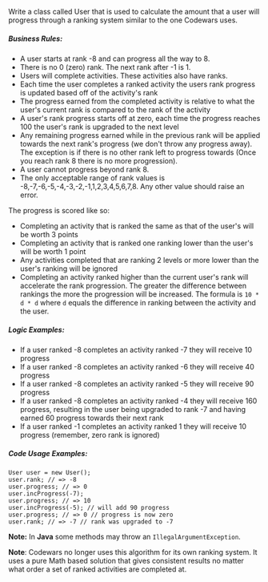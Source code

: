 <p>Write a class called User that is used to calculate the amount that a user will progress through a ranking system similar to the one Codewars uses.  </p>
<h5 id="business-rules">Business Rules:</h5>
<ul>
<li>A user starts at rank -8 and can progress all the way to 8.</li>
<li>There is no 0 (zero) rank. The next rank after -1 is 1.</li>
<li>Users will complete activities. These activities also have ranks.</li>
<li>Each time the user completes a ranked activity the users rank progress is updated based off of the activity's rank</li>
<li>The progress earned from the completed activity is relative to what the user's current rank is compared to the rank of the activity</li>
<li>A user's rank progress starts off at zero, each time the progress reaches 100 the user's rank is upgraded to the next level</li>
<li>Any remaining progress earned while in the previous rank will be applied towards the next rank's progress (we don't throw any progress away). The exception is if there is no other rank left to progress towards (Once you reach rank 8 there is no more progression). </li>
<li>A user cannot progress beyond rank 8. </li>
<li>The only acceptable range of rank values is -8,-7,-6,-5,-4,-3,-2,-1,1,2,3,4,5,6,7,8. Any other value should raise an error.</li>
</ul>
<p>The progress is scored like so:</p>
<ul>
<li>Completing an activity that is ranked the same as that of the user's will be worth 3 points</li>
<li>Completing an activity that is ranked one ranking lower than the user's will be worth 1 point</li>
<li>Any activities completed that are ranking 2 levels or more lower than the user's ranking will be ignored</li>
<li>Completing an activity ranked higher than the current user's rank will accelerate the rank progression. The greater the difference between rankings the more the progression will be increased. The formula is <code>10 * d * d</code> where <code>d</code> equals the difference in ranking between the activity and the user.</li>
</ul>
<h5 id="logic-examples">Logic Examples:</h5>
<ul>
<li>If a user ranked -8 completes an activity ranked -7 they will receive 10 progress</li>
<li>If a user ranked -8 completes an activity ranked -6 they will receive 40 progress</li>
<li>If a user ranked -8 completes an activity ranked -5 they will receive 90 progress</li>
<li>If a user ranked -8 completes an activity ranked -4 they will receive 160 progress, resulting in the user being upgraded to rank -7 and having earned 60 progress towards their next rank</li>
<li>If a user ranked -1 completes an activity ranked 1 they will receive 10 progress (remember, zero rank is ignored)</li>
</ul>
<h5 id="code-usage-examples">Code Usage Examples:</h5>
<pre style="display: none;"><code class="language-javascript"><span class="cm-keyword">var</span> <span class="cm-def">user</span> <span class="cm-operator">=</span> <span class="cm-keyword">new</span> <span class="cm-variable">User</span>()
<span class="cm-variable">user</span>.<span class="cm-property">rank</span> <span class="cm-comment">// =&gt; -8</span>
<span class="cm-variable">user</span>.<span class="cm-property">progress</span> <span class="cm-comment">// =&gt; 0</span>
<span class="cm-variable">user</span>.<span class="cm-property">incProgress</span>(<span class="cm-operator">-</span><span class="cm-number">7</span>)
<span class="cm-variable">user</span>.<span class="cm-property">progress</span> <span class="cm-comment">// =&gt; 10</span>
<span class="cm-variable">user</span>.<span class="cm-property">incProgress</span>(<span class="cm-operator">-</span><span class="cm-number">5</span>) <span class="cm-comment">// will add 90 progress</span>
<span class="cm-variable">user</span>.<span class="cm-property">progress</span> # <span class="cm-operator">=&gt;</span> <span class="cm-number">0</span> <span class="cm-comment">// progress is now zero</span>
<span class="cm-variable">user</span>.<span class="cm-property">rank</span> # <span class="cm-operator">=&gt;</span> <span class="cm-operator">-</span><span class="cm-number">7</span> <span class="cm-comment">// rank was upgraded to -7</span>
</code></pre>
<pre style="display: none;"><code class="language-coffeescript"><span class="cm-variable">user</span> <span class="cm-punctuation">=</span> <span class="cm-keyword">new</span> <span class="cm-variable">User</span><span class="cm-punctuation">(</span><span class="cm-punctuation">)</span>
<span class="cm-variable">user</span><span class="cm-punctuation">.</span><span class="cm-property">rank</span> <span class="cm-comment"># =&gt; -8</span>
<span class="cm-variable">user</span><span class="cm-punctuation">.</span><span class="cm-property">progress</span> <span class="cm-comment"># =&gt; 0</span>
<span class="cm-variable">user</span><span class="cm-punctuation">.</span><span class="cm-property">incProgress</span><span class="cm-punctuation">(</span><span class="cm-number">-7</span><span class="cm-punctuation">)</span>
<span class="cm-variable">user</span><span class="cm-punctuation">.</span><span class="cm-property">progress</span> <span class="cm-comment"># =&gt; 10</span>
<span class="cm-variable">user</span><span class="cm-punctuation">.</span><span class="cm-property">incProgress</span><span class="cm-punctuation">(</span><span class="cm-number">-5</span><span class="cm-punctuation">)</span> <span class="cm-comment"># will add 90 progress</span>
<span class="cm-variable">user</span><span class="cm-punctuation">.</span><span class="cm-property">progress</span> <span class="cm-comment"># =&gt; 0 # progress is now zero</span>
<span class="cm-variable">user</span><span class="cm-punctuation">.</span><span class="cm-property">rank</span> <span class="cm-comment"># =&gt; -7 # rank was upgraded to -7</span>
</code></pre>
<pre style="display: none;"><code class="language-ruby"><span class="cm-variable">user</span> <span class="cm-operator">=</span> <span class="cm-tag">User</span><span class="cm-operator">.</span><span class="cm-property">new</span>
<span class="cm-variable">user</span><span class="cm-operator">.</span><span class="cm-property">rank</span> <span class="cm-comment"># =&gt; -8</span>
<span class="cm-variable">user</span><span class="cm-operator">.</span><span class="cm-property">progress</span> <span class="cm-comment"># =&gt; 0</span>
<span class="cm-variable">user</span><span class="cm-operator">.</span><span class="cm-property">inc_progress</span>(<span class="cm-operator">-</span><span class="cm-number">7</span>)
<span class="cm-variable">user</span><span class="cm-operator">.</span><span class="cm-property">progress</span> <span class="cm-comment"># =&gt; 10</span>
<span class="cm-variable">user</span><span class="cm-operator">.</span><span class="cm-property">inc_progress</span>(<span class="cm-operator">-</span><span class="cm-number">5</span>) <span class="cm-comment"># will add 90 progress</span>
<span class="cm-variable">user</span><span class="cm-operator">.</span><span class="cm-property">progress</span> <span class="cm-comment"># =&gt; 0 # progress is now zero</span>
<span class="cm-variable">user</span><span class="cm-operator">.</span><span class="cm-property">rank</span> <span class="cm-comment"># =&gt; -7 # rank was upgraded to -7</span>
</code></pre>
<pre style="display: none;"><code class="language-python"><span class="cm-variable">user</span> <span class="cm-operator">=</span> <span class="cm-variable">User</span>()
<span class="cm-variable">user</span>.<span class="cm-property">rank</span> <span class="cm-comment"># =&gt; -8</span>
<span class="cm-variable">user</span>.<span class="cm-property">progress</span> <span class="cm-comment"># =&gt; 0</span>
<span class="cm-variable">user</span>.<span class="cm-property">inc_progress</span>(<span class="cm-operator">-</span><span class="cm-number">7</span>)
<span class="cm-variable">user</span>.<span class="cm-property">progress</span> <span class="cm-comment"># =&gt; 10</span>
<span class="cm-variable">user</span>.<span class="cm-property">inc_progress</span>(<span class="cm-operator">-</span><span class="cm-number">5</span>) <span class="cm-comment"># will add 90 progress</span>
<span class="cm-variable">user</span>.<span class="cm-property">progress</span> <span class="cm-comment"># =&gt; 0 # progress is now zero</span>
<span class="cm-variable">user</span>.<span class="cm-property">rank</span> <span class="cm-comment"># =&gt; -7 # rank was upgraded to -7</span>
</code></pre>
<pre><code class="language-java"><span class="cm-variable">User</span> <span class="cm-variable">user</span> <span class="cm-operator">=</span> <span class="cm-keyword">new</span> <span class="cm-variable">User</span>();
<span class="cm-variable">user</span>.<span class="cm-variable">rank</span>; <span class="cm-comment">// =&gt; -8</span>
<span class="cm-variable">user</span>.<span class="cm-variable">progress</span>; <span class="cm-comment">// =&gt; 0</span>
<span class="cm-variable">user</span>.<span class="cm-variable">incProgress</span>(<span class="cm-operator">-</span><span class="cm-number">7</span>);
<span class="cm-variable">user</span>.<span class="cm-variable">progress</span>; <span class="cm-comment">// =&gt; 10</span>
<span class="cm-variable">user</span>.<span class="cm-variable">incProgress</span>(<span class="cm-operator">-</span><span class="cm-number">5</span>); <span class="cm-comment">// will add 90 progress</span>
<span class="cm-variable">user</span>.<span class="cm-variable">progress</span>; <span class="cm-comment">// =&gt; 0 // progress is now zero</span>
<span class="cm-variable">user</span>.<span class="cm-variable">rank</span>; <span class="cm-comment">// =&gt; -7 // rank was upgraded to -7</span>
</code></pre>
<pre style="display: none;"><code class="language-haskell"><span class="cm-variable">rank</span> <span class="cm-variable">newUser</span> <span class="cm-comment">-- =&gt; -8</span>
<span class="cm-variable">progress</span> <span class="cm-variable">newUser</span> <span class="cm-comment">-- =&gt; 0</span>
<span class="cm-keyword">let</span> <span class="cm-variable">u2</span> <span class="cm-keyword">=</span> <span class="cm-variable">incProgress</span> (<span class="cm-builtin">-</span><span class="cm-number">7</span>) <span class="cm-variable">newUser</span>
<span class="cm-variable">progress</span> <span class="cm-variable">u2</span> <span class="cm-comment">-- =&gt;  10</span>
<span class="cm-keyword">let</span> <span class="cm-variable">u3</span> <span class="cm-keyword">=</span> <span class="cm-variable">incProgress</span> (<span class="cm-builtin">-</span><span class="cm-number">5</span>) <span class="cm-variable">u2</span> <span class="cm-comment">-- will add 90 progress</span>
<span class="cm-variable">progress</span> <span class="cm-variable">u3</span> <span class="cm-comment">-- =&gt; 0 -- progress is now zero</span>
<span class="cm-variable">rank</span> <span class="cm-variable">u3</span> <span class="cm-comment">-- =&gt; -7 -- rank was upgraded to -7</span>
</code></pre>
<pre style="display: none;"><code class="language-csharp"><span class="cm-variable">User</span> <span class="cm-variable">user</span> <span class="cm-operator">=</span> <span class="cm-keyword">new</span> <span class="cm-variable">User</span>();
<span class="cm-variable">user</span>.<span class="cm-variable">rank</span>; <span class="cm-comment">// =&gt; -8</span>
<span class="cm-variable">user</span>.<span class="cm-variable">progress</span>; <span class="cm-comment">// =&gt; 0</span>
<span class="cm-variable">user</span>.<span class="cm-variable">incProgress</span>(<span class="cm-operator">-</span><span class="cm-number">7</span>);
<span class="cm-variable">user</span>.<span class="cm-variable">progress</span>; <span class="cm-comment">// =&gt; 10</span>
<span class="cm-variable">user</span>.<span class="cm-variable">incProgress</span>(<span class="cm-operator">-</span><span class="cm-number">5</span>); <span class="cm-comment">// will add 90 progress</span>
<span class="cm-variable">user</span>.<span class="cm-variable">progress</span>; <span class="cm-comment">// =&gt; 0 // progress is now zero</span>
<span class="cm-variable">user</span>.<span class="cm-variable">rank</span>; <span class="cm-comment">// =&gt; -7 // rank was upgraded to -7</span>
</code></pre>
<p><strong>Note:</strong> In <strong>Java</strong> some methods may throw an <code>IllegalArgumentException</code>.</p>
<p><strong>Note</strong>: Codewars no longer uses this algorithm for its own ranking system. It uses a pure Math based solution that gives consistent results no matter what order a set of ranked activities are completed at. </p>
